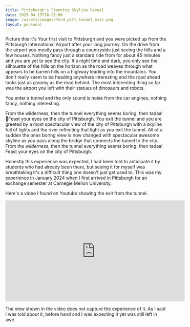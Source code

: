 ```yaml
---
title: Pittsburgh's Stunning Skyline Reveal
date: 2025-04-13T16:21:00
image: /assets/images/ford_pitt_tunnel_exit.png
layout: personal
---
```

Picture this it's Your first visit to Pittsburgh and you were picked up from the Pittsburgh International Airport after your long journey. On the drive from the airport you mostly pass through a countryside just seeing the hills and a few houses. Nothing fancy just a standard ride from for about 45 minutes and you are yet to see the city. It's night time and dark, you only see the silhouette of the hills on the horizon as the road weaves through what appears to be barren hills on a highway leading into the mountains. You don't really seem to be heading anywhere interesting and the road ahead looks just as gloomy as the road behind. The most interesting thing so far was the airport you left with their statues of dinosaurs and robots.

You enter a tunnel and the only sound is noise from the car engines, nothing fancy, nothing interesting.

From the wilderness, then the tunnel everything seems boring, then tadaa! 🤩Feast your eyes on the city of Pittsburgh. You exit the tunnel and you are greeted by a most spectacular view of the city of Pittsburgh with a skyline full of lights and the river reflecting that light as you exit the tunnel. All of a sudden the ones boring view is now changed with spectacular awesome skyline as you pass along the bridge that connects the tunnel to the city. From the _wilderness_, then the tunnel everything seems boring, then tadaa! Feast your eyes on the city of Pittsburgh.

Honestly this experience was expected, I had been told to anticipate it by students who had already been there, but seeing it for myself was breathtaking it's a difficult thing one doesn't just get used to. This was my experience in January 2024 when I first arrived in Pittsburgh for an exchange semester at Carnegie Mellon University.

Here's a video I found on Youtube showing the exit from the tunnel.



<iframe width="560" height="315" src="https://www.youtube.com/embed/EX6A0yrGIjo?start=35" title="YouTube video player" frameborder="0" allow="accelerometer; autoplay; clipboard-write; encrypted-media; gyroscope; picture-in-picture" allowfullscreen></iframe>

The view shown in the video does not capture the experience of it. As I said I was told about it, before hand and I was expecting it yet was still left in awe.
